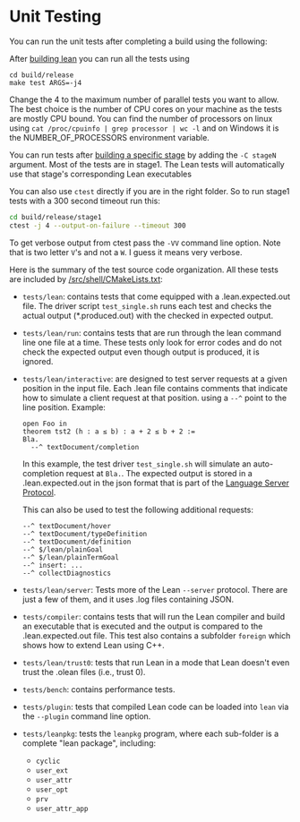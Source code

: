 # Unit Testing

You can run the unit tests after completing a build using the following:

After [building lean](../make/index.md) you can run all the tests using
```
cd build/release
make test ARGS=-j4
```

Change the 4 to the maximum number of parallel tests you want to
allow. The best choice is the number of CPU cores on your machine as
the tests are mostly CPU bound.  You can find the number of processors
on linux using `cat /proc/cpuinfo | grep processor | wc -l` and on
Windows it is the NUMBER_OF_PROCESSORS environment variable.

You can run tests after [building a specific stage](bootstrap.md) by
adding the `-C stageN` argument. Most of the tests are in stage1.  The
Lean tests will automatically use that stage's corresponding Lean
executables

You can also use `ctest` directly if you are in the right folder.  So
to run stage1 tests with a 300 second timeout run this:

```bash
cd build/release/stage1
ctest -j 4 --output-on-failure --timeout 300
```

To get verbose output from ctest pass the `-VV` command line option.
Note that is two letter `V`'s and not a `W`.  I guess it means very
verbose.

Here is the summary of the test source code organization.
All these tests are included by [/src/shell/CMakeLists.txt](https://github.com/leanprover/lean4/blob/master/src/shell/CMakeLists.txt):

- `tests/lean`: contains tests that come equipped with a
  .lean.expected.out file. The driver script `test_single.sh` runs
  each test and checks the actual output (*.produced.out) with the
  checked in expected output.

- `tests/lean/run`: contains tests that are run through the lean
  command line one file at a time. These tests only look for error
  codes and do not check the expected output even though output is
  produced, it is ignored.

- `tests/lean/interactive`: are designed to test server requests at a
  given position in the input file. Each .lean file contains comments
  that indicate how to simulate a client request at that position.
  using a `--^` point to the line position. Example:
    ```lean
    open Foo in
    theorem tst2 (h : a ≤ b) : a + 2 ≤ b + 2 :=
    Bla.
      --^ textDocument/completion
    ```
    In this example, the test driver `test_single.sh` will simulate an
    auto-completion request at `Bla.`. The expected output is stored in
    a .lean.expected.out in the json format that is part of the
    [Language Server
    Protocol](https://microsoft.github.io/language-server-protocol/).

    This can also be used to test the following additional requests:
    ```
    --^ textDocument/hover
    --^ textDocument/typeDefinition
    --^ textDocument/definition
    --^ $/lean/plainGoal
    --^ $/lean/plainTermGoal
    --^ insert: ...
    --^ collectDiagnostics
    ```

- `tests/lean/server`: Tests more of the Lean `--server` protocol.
  There are just a few of them, and it uses .log files containing
  JSON.

- `tests/compiler`: contains tests that will run the Lean compiler and
  build an executable that is executed and the output is compared to
  the .lean.expected.out file. This test also contains a subfolder
  `foreign` which shows how to extend Lean using C++.

- `tests/lean/trust0`: tests that run Lean in a mode that Lean doesn't
  even trust the .olean files (i.e., trust 0).

- `tests/bench`: contains performance tests.

- `tests/plugin`: tests that compiled Lean code can be loaded into
  `lean` via the `--plugin` command line option.

- `tests/leanpkg`: tests the `leanpkg` program, where each sub-folder
  is a complete "lean package", including:
    - `cyclic`
    - `user_ext`
    - `user_attr`
    - `user_opt`
    - `prv`
    - `user_attr_app`
